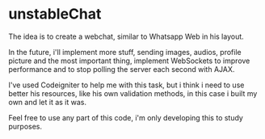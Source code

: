 # unstableChat
The idea is to create a webchat, similar to Whatsapp Web in his layout.

In the future, i'll implement more stuff, sending images, audios, profile picture and the most important thing, implement WebSockets to improve performance and to stop polling the server each second with AJAX.

I've used Codeigniter to help me with this task, but i think i need to use better his resources, like his own validation methods, in this case i built my own and let it as it was.

Feel free to use any part of this code, i'm only developing this to study purposes.
